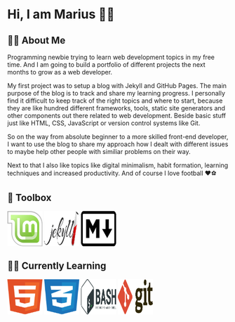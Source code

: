 # Hi, I am Marius 🙋‍♂️

## 🧑‍💻 About Me

Programming newbie trying to learn web development topics in my free time. And I am going to build a portfolio of different projects the next months to grow as a web developer.

My first project was to setup a blog with Jekyll and GitHub Pages. The main purpose of the blog is to track and share my learning progress. I personally find it difficult to keep track of the right topics and where to start, because they are like hundred different frameworks, tools, static site generators and other components out there related to web development. Beside basic stuff just like HTML, CSS, JavaScript or version control systems like Git.

So on the way from absolute beginner to a more skilled front-end developer, I want to use the blog to share my approach how I dealt with different issues to maybe help other people with similiar problems on their way.

Next to that I also like topics like digital minimalism, habit formation, learning techniques and increased productivity. And of course I love football ❤️⚽

## 🧰 Toolbox

<a href="https://linuxmint.com/"><img src="https://github.com/ir4M/ir4M/blob/main/images/linux-mint.svg" alt="Linux Mint Logo" width="80" height="80"/></a>
<a href="https://jekyllrb.com/"><img src="https://github.com/ir4M/ir4M/blob/main/images/jekyll.svg" alt="Jekyll Logo" width="80" height="80"/></a>
<a href="https://www.markdownguide.org/"><img src="https://github.com/ir4M/ir4M/blob/main/images/markdown.svg" alt="Markdown Logo" width="80" height="80"/></a>


## 👩‍🏫 Currently Learning

<a href="https://www.w3.org/html/"><img src="https://github.com/ir4M/ir4M/blob/main/images/html-1.svg" alt="HTML Logo" width="80" height="80"/></a>
<a href="https://www.w3.org/Style/CSS/"><img src="https://github.com/ir4M/ir4M/blob/main/images/css-3.svg" alt="CSS Logo" width="80" height="80"/></a>
<a href="https://www.gnu.org/software/bash/"><img src="https://github.com/ir4M/ir4M/blob/main/images/bash-1.svg" alt="Bash Logo" width="80" height="80"/></a>
<a href="https://git-scm.com/"><img src="https://github.com/ir4M/ir4M/blob/main/images/git.svg" alt="Git Logo" width="80" height="80"/></a>


